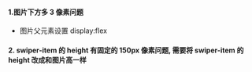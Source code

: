 #### 1.图片下方多 3 像素问题

- 图片父元素设置 display:flex

#### 2. swiper-item 的 height 有固定的 150px 像素问题, 需要将 swiper-item 的 height 改成和图片高一样
